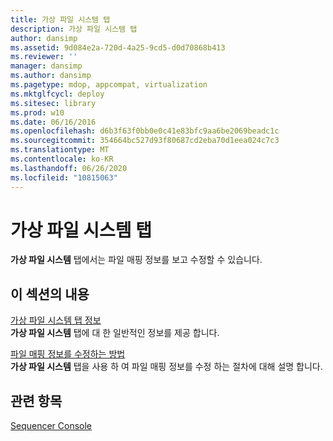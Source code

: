 ```yaml
---
title: 가상 파일 시스템 탭
description: 가상 파일 시스템 탭
author: dansimp
ms.assetid: 9d084e2a-720d-4a25-9cd5-d0d70868b413
ms.reviewer: ''
manager: dansimp
ms.author: dansimp
ms.pagetype: mdop, appcompat, virtualization
ms.mktglfcycl: deploy
ms.sitesec: library
ms.prod: w10
ms.date: 06/16/2016
ms.openlocfilehash: d6b3f63f0bb0e0c41e83bfc9aa6be2069beadc1c
ms.sourcegitcommit: 354664bc527d93f80687cd2eba70d1eea024c7c3
ms.translationtype: MT
ms.contentlocale: ko-KR
ms.lasthandoff: 06/26/2020
ms.locfileid: "10815063"
---
```

# 가상 파일 시스템 탭


**가상 파일 시스템** 탭에서는 파일 매핑 정보를 보고 수정할 수 있습니다.

## 이 섹션의 내용


<a href="" id="about-the-virtual-file-system-tab"></a>[가상 파일 시스템 탭 정보](about-the-virtual-file-system-tab.md)  
**가상 파일 시스템** 탭에 대 한 일반적인 정보를 제공 합니다.

<a href="" id="how-to-modify-file-mapping-information"></a>[파일 매핑 정보를 수정하는 방법](how-to-modify-file-mapping-information.md)  
**가상 파일 시스템** 탭을 사용 하 여 파일 매핑 정보를 수정 하는 절차에 대해 설명 합니다.

## 관련 항목


[Sequencer Console](sequencer-console.md)

 

 





